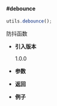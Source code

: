 #### #debounce

```javascript
utils.debounce();
```

防抖函数

- **引入版本**

    1.0.0

- **参数**

- **返回**

- **例子**

```javascript

```
